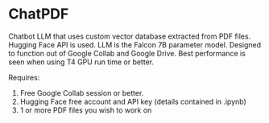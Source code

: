 # ChatPDF
Chatbot LLM that uses custom vector database extracted from PDF files. Hugging Face API is used. LLM is the Falcon 7B parameter model. Designed to function out of Google Collab and Google Drive. Best performance is seen when using T4 GPU run time or better.

Requires:
1.  Free Google Collab session or better.
2.  Hugging Face free account and API key (details contained in .ipynb)
3.  1 or more PDF files you wish to work on
